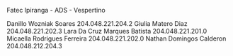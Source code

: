 Fatec Ipiranga - ADS - Vespertino

Danillo Wozniak Soares       204.048.221.204.2
Giulia Matero Diaz           204.048.221.202.3
Lara Da Cruz Marques Batista 204.048.221.201.0
Micaella Rodrigues Ferreira  204.048.221.202.0
Nathan Domingos Calderon     204.048.212.204.3